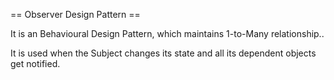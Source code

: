 == Observer Design Pattern ==

It is an Behavioural Design Pattern, which maintains 1-to-Many relationship..

It is used when the Subject changes its state and all its dependent objects get notified.